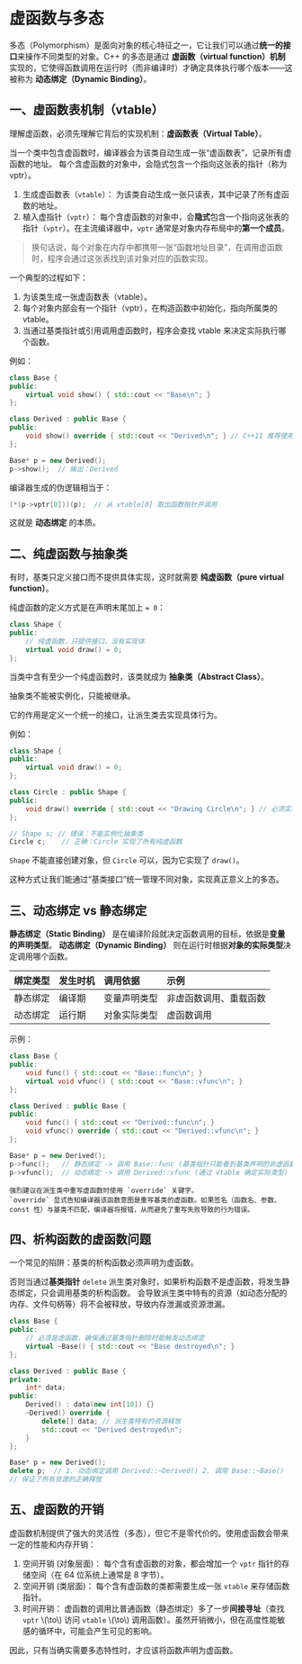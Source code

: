 # 虚函数与多态

多态（Polymorphism）是面向对象的核心特征之一，它让我们可以通过**统一的接口**来操作不同类型的对象。C++ 的多态是通过 **虚函数（virtual function）机制** 实现的，它使得函数调用在运行时（而非编译时）才确定具体执行哪个版本——这被称为 **动态绑定（Dynamic Binding）**。

## 一、虚函数表机制（vtable）

理解虚函数，必须先理解它背后的实现机制：**虚函数表（Virtual Table）**。

当一个类中包含虚函数时，编译器会为该类自动生成一张“虚函数表”，记录所有虚函数的地址。
每个含虚函数的对象中，会隐式包含一个指向这张表的指针（称为 vptr）。

1. 生成虚函数表（`vtable`）： 为该类自动生成一张只读表，其中记录了所有虚函数的地址。
2. 植入虚指针（`vptr`）： 每个含虚函数的对象中，会**隐式**包含一个指向这张表的指针（`vptr`）。在主流编译器中，`vptr` 通常是对象内存布局中的**第一个成员**。

> 换句话说，每个对象在内存中都携带一张“函数地址目录”，在调用虚函数时，程序会通过这张表找到该对象对应的函数实现。

一个典型的过程如下：

1. 为该类生成一张虚函数表（vtable）。
2. 每个对象内部会有一个指针（vptr），在构造函数中初始化，指向所属类的 vtable。
3. 当通过基类指针或引用调用虚函数时，程序会查找 vtable 来决定实际执行哪个函数。

例如：

```cpp
class Base {
public:
    virtual void show() { std::cout << "Base\n"; }
};

class Derived : public Base {
public:
    void show() override { std::cout << "Derived\n"; } // C++11 推荐使用 override
};

Base* p = new Derived();
p->show();  // 输出：Derived
```

编译器生成的伪逻辑相当于：

```cpp
(*(p->vptr[0]))(p);  // 从 vtable[0] 取出函数指针并调用
```

这就是 **动态绑定** 的本质。

## 二、纯虚函数与抽象类

有时，基类只定义接口而不提供具体实现，这时就需要 **纯虚函数（pure virtual function）**。

纯虚函数的定义方式是在声明末尾加上 `= 0`：

```cpp
class Shape {
public:
    // 纯虚函数，只提供接口，没有实现体
    virtual void draw() = 0;
};
```

当类中含有至少一个纯虚函数时，该类就成为 **抽象类（Abstract Class）**。

抽象类不能被实例化，只能被继承。

它的作用是定义一个统一的接口，让派生类去实现具体行为。

例如：

```cpp
class Shape {
public:
    virtual void draw() = 0;
};

class Circle : public Shape {
public:
    void draw() override { std::cout << "Drawing Circle\n"; } // 必须实现 draw()
};

// Shape s; // 错误：不能实例化抽象类
Circle c;    // 正确：Circle 实现了所有纯虚函数
```

`Shape` 不能直接创建对象，但 `Circle` 可以，因为它实现了 `draw()`。

这种方式让我们能通过“基类接口”统一管理不同对象，实现真正意义上的多态。

## 三、动态绑定 vs 静态绑定

**静态绑定（Static Binding）** 是在编译阶段就决定函数调用的目标，依据是**变量的声明类型**。
**动态绑定（Dynamic Binding）** 则在运行时根据**对象的实际类型**决定调用哪个函数。

| 绑定类型 | 发生时机 | 调用依据   | 示例          |
| :---- | :---- | :------ | :----------- |
| 静态绑定 | 编译期  | 变量声明类型 | 非虚函数调用、重载函数 |
| 动态绑定 | 运行期  | 对象实际类型 | 虚函数调用       |

示例：

```cpp
class Base {
public:
    void func() { std::cout << "Base::func\n"; }
    virtual void vfunc() { std::cout << "Base::vfunc\n"; }
};

class Derived : public Base {
public:
    void func() { std::cout << "Derived::func\n"; }
    void vfunc() override { std::cout << "Derived::vfunc\n"; }
};

Base* p = new Derived();
p->func();   // 静态绑定 -> 调用 Base::func (基类指针只能看到基类声明的非虚函数)
p->vfunc();  // 动态绑定 -> 调用 Derived::vfunc (通过 vtable 确定实际类型)
```

````admonish tip
强烈建议在派生类中重写虚函数时使用 `override` 关键字。
`override` 显式告知编译器该函数意图是重写基类的虚函数。如果签名（函数名、参数、const 性）与基类不匹配，编译器将报错，从而避免了重写失败导致的行为错误。
````

## 四、析构函数的虚函数问题

一个常见的陷阱：基类的析构函数必须声明为虚函数。

否则当通过**基类指针** `delete` 派生类对象时，如果析构函数不是虚函数，将发生静态绑定，只会调用基类的析构函数。
会导致派生类中特有的资源（如动态分配的内存、文件句柄等）将不会被释放，导致内存泄漏或资源泄漏。

```cpp
class Base {
public:
    // 必须是虚函数，确保通过基类指针删除时能触发动态绑定
    virtual ~Base() { std::cout << "Base destroyed\n"; }
};

class Derived : public Base {
private:
    int* data;
public:
    Derived() : data(new int[10]) {}
    ~Derived() override {
        delete[] data; // 派生类特有的资源释放
        std::cout << "Derived destroyed\n";
    }
};

Base* p = new Derived();
delete p;  // 1. 动态绑定调用 Derived::~Derived() 2. 调用 Base::~Base()
// 保证了所有资源的正确释放
```

## 五、虚函数的开销

虚函数机制提供了强大的灵活性（多态），但它不是零代价的。使用虚函数会带来一定的性能和内存开销：

1. 空间开销 (对象层面)： 每个含有虚函数的对象，都会增加一个 `vptr` 指针的存储空间（在 64 位系统上通常是 8 字节）。
2. 空间开销 (类层面)： 每个含有虚函数的类都需要生成一张 `vtable` 来存储函数指针。
3. 时间开销： 虚函数的调用比普通函数（静态绑定）多了一步**间接寻址**（查找 `vptr` \\(\to\\) 访问 `vtable` \\(\to\\) 调用函数）。虽然开销微小，但在高度性能敏感的循环中，可能会产生可见的影响。

因此，只有当确实需要多态特性时，才应该将函数声明为虚函数。
